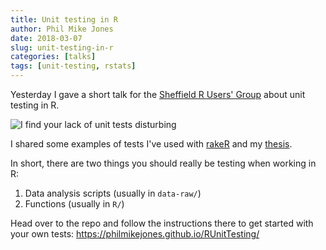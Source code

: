 ```yaml
---
title: Unit testing in R
author: Phil Mike Jones
date: 2018-03-07
slug: unit-testing-in-r
categories: [talks]
tags: [unit-testing, rstats]
---
```


Yesterday I gave a short talk for the [Sheffield R Users' Group](http://sheffieldr.github.io/) about unit testing in R.

![I find your lack of unit tests disturbing](https://philmikejones.me/img/lack-of-unit-tests-disturbing.png)

I shared some examples of tests I've used with [rakeR](https://github.com/philmikejones/rakeR) and my [thesis](https://github.com/philmikejones/thesis).

In short, there are two things you should really be testing when working in R:

1. Data analysis scripts (usually in `data-raw/`)
1. Functions (usually in `R/`)

Head over to the repo and follow the instructions there to get started with your own tests: https://philmikejones.github.io/RUnitTesting/
